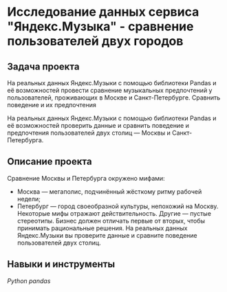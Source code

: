 # Исследование данных сервиса "Яндекс.Музыка" - сравнение пользователей двух городов


## Задача проекта

 На реальных данных Яндекс.Музыки c помощью библиотеки Pandas и её возможностей  провести сравнение музыкальных предпочтений у пользователей, проживающих в Москве и Санкт-Петербурге. Сравнить поведение и их предпочтения 

На реальных данных Яндекс.Музыки c помощью библиотеки Pandas и её возможностей проверить данные и сравнить поведение и предпочтения пользователей двух столиц — Москвы и Санкт-Петербурга.

## Описание проекта

Сравнение Москвы и Петербурга окружено мифами:
- Москва — мегаполис, подчинённый жёсткому ритму рабочей недели;
- Петербург — город своеобразной культуры, непохожий на Москву.
Некоторые мифы отражают действительность. Другие — пустые стереотипы. Бизнес должен отличать первые от вторых, чтобы принимать рациональные решения. На реальных данных Яндекс.Музыки вы проверите данные и сравните поведение пользователей двух столиц.

## Навыки и инструменты
*Python* *pandas*
